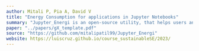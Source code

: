 ```yaml
---
author: Mitali P, Pia A, David V
title: "Energy Consumption for applications in Jupyter Notebooks"
summary: "Jupyter_Energi is an open-source utility, that helps users analyse the energy consumption of their python programs on Jupyter Notebooks with the objective to promote sustainable coding practices. "
paper: "../papers/gX_template.pdf"
source: "https://github.com/mitalipatil99/Jupyter_Energi"
website: https://luiscruz.github.io/course_sustainableSE/2023/
---
```

